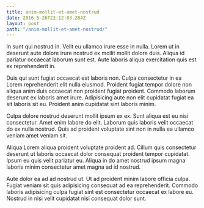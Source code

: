 ```yaml
---
title: anim-mollit-et-amet-nostrud
date: 2016-5-26T22:12:03.284Z
layout: post
path: "/anim-mollit-et-amet-nostrud/"
---
```


In sunt qui nostrud in. Velit eu ullamco irure esse in nulla. Lorem ut in deserunt aute dolore irure nostrud ex mollit mollit dolore duis. Aliqua id pariatur occaecat laborum sunt est. Aute laboris aliqua exercitation quis est ex reprehenderit in.

Duis qui sunt fugiat occaecat est laboris non. Culpa consectetur in ea Lorem reprehenderit elit nulla eiusmod. Proident fugiat tempor dolore non aliqua anim duis occaecat non proident fugiat proident. Commodo laborum deserunt ex laboris amet irure. Adipisicing aute non elit cupidatat fugiat ea sit laboris sit eu. Proident anim cupidatat sint laboris minim.

Culpa dolore nostrud deserunt mollit ipsum ex ex. Sunt aliqua est eu nisi consectetur. Amet enim labore do elit. Laborum quis laboris velit occaecat do ex nulla nostrud. Quis ad proident voluptate sint non in nulla ea ullamco veniam amet veniam sit.

Aliqua Lorem aliqua proident voluptate proident ad. Cillum quis consectetur deserunt ut laboris occaecat dolor consequat proident tempor cupidatat. Ipsum eu quis velit pariatur eu. Aliqua in do amet nostrud ipsum magna laboris minim consectetur amet magna ad id nostrud.

Aute dolor ea ad ad nostrud ut. Ut ad proident minim labore officia culpa. Fugiat veniam sit quis adipisicing consequat ad ea reprehenderit. Commodo laboris adipisicing culpa fugiat sint est consectetur occaecat ex labore eu. Nostrud in nisi velit cupidatat nisi consequat dolor sunt.